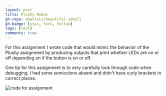 ```yaml
---
layout: post
title: Plushy Redux
gh-repo: daattali/beautiful-jekyll
gh-badge: [star, fork, follow]
tags: [test]
comments: true
---
```




For this assignment I wrote code that would mimic the behavior of the Plushy assignment by producing outputs that print whether LEDs are on or off depending on if the button is on or off. 

One tip for this assignment is to very carefully look through code when debugging. I had some semicolons absent and didn't have curly brackets in correct places. 

![code for assignment](https://owenstadheim.github.io/assets/img/reduxplushy.png)



